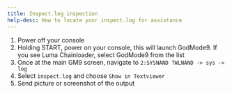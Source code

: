 ```yaml
---
title: Inspect.log inspection
help-desc: How to locate your inspect.log for assistance
---
```


1. Power off your console
2. Holding START, power on your console, this will launch GodMode9. If you see Luma Chainloader, select GodMode9 from the list
3. Once at the main GM9 screen, navigate to `2:SYSNAND TWLNAND -> sys -> log`
4. Select `inspect.log` and choose `Show in Textviewer`
5. Send picture or screenshot of the output
